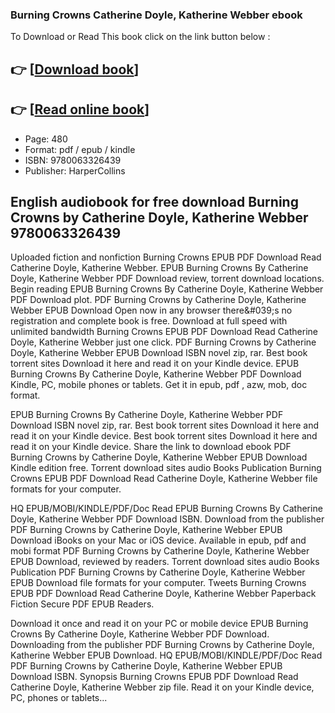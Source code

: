### Burning Crowns Catherine Doyle, Katherine Webber ebook

To Download or Read This book click on the link button below :

## 👉  [**[Download book](http://get-pdfs.com/download.php?group=book&from=github.com&id=709021&lnk=1065 "Download book")**]

## 👉  [**[Read online book](http://get-pdfs.com/download.php?group=book&from=github.com&id=709021&lnk=1065 "Read online book")**]


* Page: 480
* Format: pdf / epub / kindle
* ISBN: 9780063326439
* Publisher: HarperCollins



## English audiobook for free download Burning Crowns by Catherine Doyle, Katherine Webber 9780063326439


Uploaded fiction and nonfiction Burning Crowns EPUB PDF Download Read Catherine Doyle, Katherine Webber. EPUB Burning Crowns By Catherine Doyle, Katherine Webber PDF Download review, torrent download locations. Begin reading EPUB Burning Crowns By Catherine Doyle, Katherine Webber PDF Download plot. PDF Burning Crowns by Catherine Doyle, Katherine Webber EPUB Download Open now in any browser there&amp;#039;s no registration and complete book is free. Download at full speed with unlimited bandwidth Burning Crowns EPUB PDF Download Read Catherine Doyle, Katherine Webber just one click. PDF Burning Crowns by Catherine Doyle, Katherine Webber EPUB Download ISBN novel zip, rar. Best book torrent sites Download it here and read it on your Kindle device. EPUB Burning Crowns By Catherine Doyle, Katherine Webber PDF Download Kindle, PC, mobile phones or tablets. Get it in epub, pdf , azw, mob, doc format.

EPUB Burning Crowns By Catherine Doyle, Katherine Webber PDF Download ISBN novel zip, rar. Best book torrent sites Download it here and read it on your Kindle device. Best book torrent sites Download it here and read it on your Kindle device. Share the link to download ebook PDF Burning Crowns by Catherine Doyle, Katherine Webber EPUB Download Kindle edition free. Torrent download sites audio Books Publication Burning Crowns EPUB PDF Download Read Catherine Doyle, Katherine Webber file formats for your computer.

HQ EPUB/MOBI/KINDLE/PDF/Doc Read EPUB Burning Crowns By Catherine Doyle, Katherine Webber PDF Download ISBN. Download from the publisher PDF Burning Crowns by Catherine Doyle, Katherine Webber EPUB Download iBooks on your Mac or iOS device. Available in epub, pdf and mobi format PDF Burning Crowns by Catherine Doyle, Katherine Webber EPUB Download, reviewed by readers. Torrent download sites audio Books Publication PDF Burning Crowns by Catherine Doyle, Katherine Webber EPUB Download file formats for your computer. Tweets Burning Crowns EPUB PDF Download Read Catherine Doyle, Katherine Webber Paperback Fiction Secure PDF EPUB Readers.

Download it once and read it on your PC or mobile device EPUB Burning Crowns By Catherine Doyle, Katherine Webber PDF Download. Downloading from the publisher PDF Burning Crowns by Catherine Doyle, Katherine Webber EPUB Download. HQ EPUB/MOBI/KINDLE/PDF/Doc Read PDF Burning Crowns by Catherine Doyle, Katherine Webber EPUB Download ISBN. Synopsis Burning Crowns EPUB PDF Download Read Catherine Doyle, Katherine Webber zip file. Read it on your Kindle device, PC, phones or tablets...






